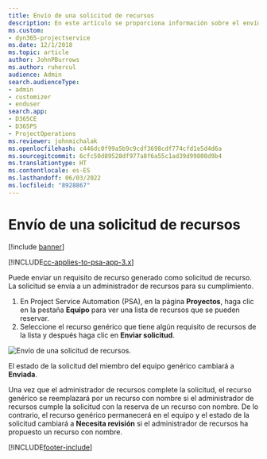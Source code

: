 ```yaml
---
title: Envío de una solicitud de recursos
description: En este artículo se proporciona información sobre el envío de una solicitud para un recurso del proyecto.
ms.custom:
- dyn365-projectservice
ms.date: 12/1/2018
ms.topic: article
author: JohnPBurrows
ms.author: ruhercul
audience: Admin
search.audienceType:
- admin
- customizer
- enduser
search.app:
- D365CE
- D365PS
- ProjectOperations
ms.reviewer: johnmichalak
ms.openlocfilehash: c446dc0f99a5b9c9cdf3698cdf774cfd1e5d4d6a
ms.sourcegitcommit: 6cfc50d89528df977a8f6a55c1ad39d99800d9b4
ms.translationtype: HT
ms.contentlocale: es-ES
ms.lasthandoff: 06/03/2022
ms.locfileid: "8928867"
---
```

# <a name="submitting-a-resource-request"></a>Envío de una solicitud de recursos

[!include [banner](../includes/psa-now-project-operations.md)]

[!INCLUDE[cc-applies-to-psa-app-3.x](../includes/cc-applies-to-psa-app-3x.md)]

Puede enviar un requisito de recurso generado como solicitud de recurso. La solicitud se envía a un administrador de recursos para su cumplimiento.

1. En Project Service Automation (PSA), en la página **Proyectos**, haga clic en la pestaña **Equipo** para ver una lista de recursos que se pueden reservar. 
2. Seleccione el recurso genérico que tiene algún requisito de recursos de la lista y después haga clic en **Enviar solicitud**.

![Envío de una solicitud de recursos.](media/RM-how-to-18.png)

El estado de la solicitud del miembro del equipo genérico cambiará a **Enviada**.

Una vez que el administrador de recursos complete la solicitud, el recurso genérico se reemplazará por un recurso con nombre si el administrador de recursos cumple la solicitud con la reserva de un recurso con nombre. De lo contrario, el recurso genérico permanecerá en el equipo y el estado de la solicitud cambiará a **Necesita revisión** si el administrador de recursos ha propuesto un recurso con nombre.


[!INCLUDE[footer-include](../includes/footer-banner.md)]
